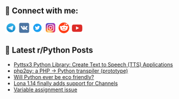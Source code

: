 ## 🔎 Connect with me:
[<img src="https://github.com/bullbesh/bullbesh/blob/main/images/Telegram.png" width="32" height="32" />](https://t.me/bullbesh)
[<img src="https://github.com/bullbesh/bullbesh/blob/main/images/VK.png" width="32" height="32" />](https://vk.com/bullbesh)
[<img src="https://github.com/bullbesh/bullbesh/blob/main/images/Twitter.png" width="32" height="32" />](https://twitter.com/bullbesh1)
[<img src="https://github.com/bullbesh/bullbesh/blob/main/images/Instagram.png" width="32" height="32" />](https://www.instagram.com/bullbesh)
[<img src="https://github.com/bullbesh/bullbesh/blob/main/images/Reddit.png" width="32" height="32" />](https://www.reddit.com/user/bullbesh)
[<img src="https://github.com/bullbesh/bullbesh/blob/main/images/YouTube.png" width="32" height="32" />](https://www.youtube.com/channel/UCtfjRs6uzgq5mfm8S06WTcg)

## 📕 Latest r/Python Posts
<!-- BLOG-POST-LIST:START -->
- [Pyttsx3 Python Library: Create Text to Speech &lpar;TTS&rpar; Applications](https://www.reddit.com/r/Python/comments/13qh6n2/pyttsx3_python_library_create_text_to_speech_tts/)
- [php2py: a PHP -&gt; Python transpiler &lpar;prototype&rpar;](https://www.reddit.com/r/Python/comments/13qgnk0/php2py_a_php_python_transpiler_prototype/)
- [Will Python ever be eco friendly?](https://www.reddit.com/r/Python/comments/13qfobf/will_python_ever_be_eco_friendly/)
- [Lona 1.14 finally adds support for Channels](https://www.reddit.com/r/Python/comments/13qfg7s/lona_114_finally_adds_support_for_channels/)
- [Variable assignment issue](https://www.reddit.com/r/Python/comments/13qffxo/variable_assignment_issue/)
<!-- BLOG-POST-LIST:END -->
